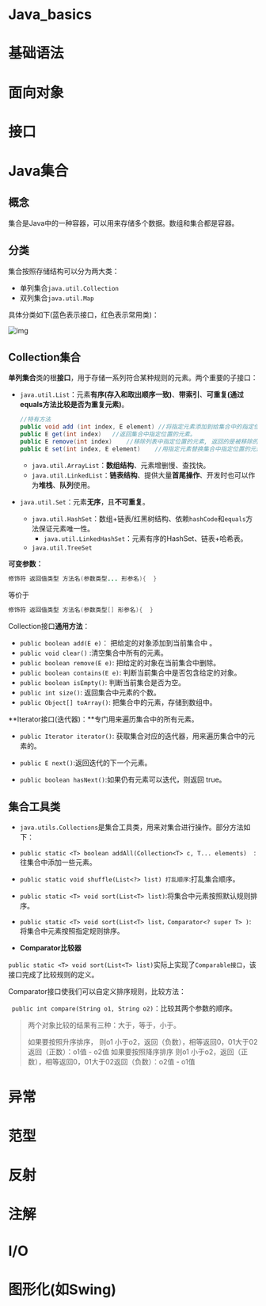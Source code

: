 # Java_basics

# 基础语法

# 面向对象

# 接口

# Java集合

## 概念

集合是Java中的一种容器，可以用来存储多个数据。数组和集合都是容器。

## 分类

集合按照存储结构可以分为两大类：

- 单列集合`java.util.Collection`
- 双列集合`java.util.Map`

具体分类如下(蓝色表示接口，红色表示常用类)：

![img](https://img2018.cnblogs.com/blog/1480948/201904/1480948-20190418134150126-789384923.png)

## Collection集合

**单列集合**类的根**接口**，用于存储一系列符合某种规则的元素。两个重要的子接口：

- `java.util.List`：元素**有序(存入和取出顺序一致)**、**带索引**、**可重复(通过equals方法比较是否为重复元素)**。

  ```java
  //特有方法
  public void add (int index, E element) //将指定元素添加到给集合中的指定位置上
  public E get(int index)	//返回集合中指定位置的元素。
  public E remove(int index)	//移除列表中指定位置的元素, 返回的是被移除的元素。
  public E set(int index, E element)	//用指定元素替换集合中指定位置的元素,返回值的更新前的元素。  
  ```

  - `java.util.ArrayList`：**数组结构**、元素增删慢、查找快。
  - `java.util.LinkedList`：**链表结构**、提供大量**首尾操作**、开发时也可以作为**堆栈**、**队列**使用。

- `java.util.Set`：元素**无序**，且**不可重复**。

  - `java.util.HashSet`：数组+链表/红黑树结构、依赖`hashCode`和`equals`方法保证元素唯一性。
    - `java.util.LinkedHashSet`：元素有序的HashSet、链表+哈希表。
  - `java.util.TreeSet`



**可变参数：**

```java
修饰符 返回值类型 方法名(参数类型... 形参名){  }
```

等价于

```java
修饰符 返回值类型 方法名(参数类型[] 形参名){  }
```



Collection接口**通用方法**：

* `public boolean add(E e)`：  把给定的对象添加到当前集合中 。
* `public void clear()` :清空集合中所有的元素。
* `public boolean remove(E e)`: 把给定的对象在当前集合中删除。
* `public boolean contains(E e)`: 判断当前集合中是否包含给定的对象。
* `public boolean isEmpty()`: 判断当前集合是否为空。
* `public int size()`: 返回集合中元素的个数。
* `public Object[] toArray()`: 把集合中的元素，存储到数组中。



**Iterator接口(迭代器)：**专门用来遍历集合中的所有元素。

- `public Iterator iterator()`: 获取集合对应的迭代器，用来遍历集合中的元素的。

- `public E next()`:返回迭代的下一个元素。
- `public boolean hasNext()`:如果仍有元素可以迭代，则返回 true。



## 集合工具类

* `java.utils.Collections`是集合工具类，用来对集合进行操作。部分方法如下：

- `public static <T> boolean addAll(Collection<T> c, T... elements)  `:往集合中添加一些元素。
- `public static void shuffle(List<?> list) 打乱顺序`:打乱集合顺序。
- `public static <T> void sort(List<T> list)`:将集合中元素按照默认规则排序。
- `public static <T> void sort(List<T> list，Comparator<? super T> )`:将集合中元素按照指定规则排序。



- **Comparator比较器**

`public static <T> void sort(List<T> list)`实际上实现了`Comparable接口`，该接口完成了比较规则的定义。

Comparator接口使我们可以自定义排序规则，比较方法：

` public int compare(String o1, String o2)`：比较其两个参数的顺序。

> 两个对象比较的结果有三种：大于，等于，小于。
>
> 如果要按照升序排序，
> 则o1 小于o2，返回（负数），相等返回0，01大于02返回（正数）：o1值 - o2值
> 如果要按照降序排序
> 则o1 小于o2，返回（正数），相等返回0，01大于02返回（负数）：o2值 - o1值

# 异常

# 范型

# 反射

# 注解

# I/O

# 图形化(如Swing)
